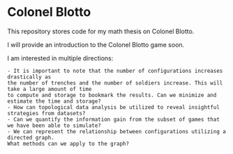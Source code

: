 Colonel Blotto
==============

This repository stores code for my math thesis on Colonel Blotto.

I will provide an introduction to the Colonel Blotto game soon.

I am interested in multiple directions:

    - It is important to note that the number of configurations increases drastically as 
    the number of trenches and the number of soldiers increase. This will take a large amount of time 
    to compute and storage to bookmark the results. Can we minimize and estimate the time and storage?
    - How can topological data analysis be utilized to reveal insightful strategies from datasets?
    - Can we quantify the information gain from the subset of games that we have been able to simulate?
    - We can represent the relationship between configurations utilizing a directed graph. 
    What methods can we apply to the graph?






